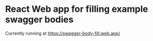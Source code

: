 # React Web app for filling example swagger bodies

Currently running at https://swagger-body-fill.web.app/
